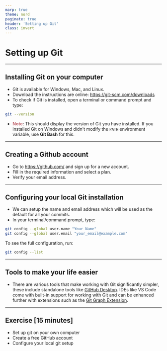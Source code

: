 ```yaml
---
marp: true
theme: nord
paginate: true
header: 'Setting up Git'
class: invert
---
```


# Setting up Git

---

## Installing Git on your computer

- Git is available for Windows, Mac, and Linux.
- Download the instructions are online: <https://git-scm.com/downloads>
- To check if Git is installed, open a terminal or command prompt and type:
```bash
git --version
``` 
- <span style="color: #BF616A;">**Note**</span>: This should display the version of Git you have installed. If you installed Git on Windows and didn't modify the `PATH` environment variable, use **Git Bash** for this.

---

## Creating a Github account

- Go to <https://github.com/> and sign up for a new account.
- Fill in the required information and select a plan.
- Verify your email address.

---

## Configuring your local Git installation

- We can setup the name and email address which will be used as the default for all your commits.
- In your terminal/command prompt, type: 
```bash 
git config --global user.name "Your Name"
git config --global user.email "your_email@example.com"
```
To see the full configuration, run:
```bash
git config --list
```

---

## Tools to make your life easier

- There are various tools that make working with Git significantly simpler, these include standalone tools like [GitHub Desktop](https://desktop.github.com/). IDEs like VS Code come with built-in support for working with Git and can be enhanced further with extensions such as the [Git Graph Extension](https://marketplace.visualstudio.com/items?itemName=mhutchie.git-graph).

---

## Exercise [15 minutes]

- Set up git on your own computer
- Create a free GitHub account
- Configure your local git setup
